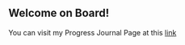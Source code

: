 ## Welcome on Board!

You can visit my Progress Journal Page at this [link](https://bu-ie-582.github.io/fall20-TahaBayaz/)
